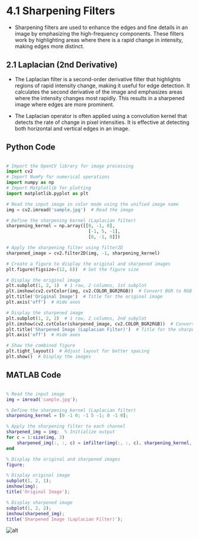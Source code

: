 # 4.1 Sharpening Filters

- Sharpening filters are used to enhance the edges and fine details in an image by emphasizing the high-frequency components. These filters work by highlighting areas where there is a rapid change in intensity, making edges more distinct.

## 2.1 Laplacian (2nd Derivative)

- The Laplacian filter is a second-order derivative filter that highlights regions of rapid intensity change, making it useful for edge detection. It calculates the second derivative of the image and emphasizes areas where the intensity changes most rapidly. This results in a sharpened image where edges are more prominent.

- The Laplacian operator is often applied using a convolution kernel that detects the rate of change in pixel intensities. It is effective at detecting both horizontal and vertical edges in an image.

## Python Code 

```python

# Import the OpenCV library for image processing
import cv2  
# Import NumPy for numerical operations
import numpy as np  
# Import Matplotlib for plotting
import matplotlib.pyplot as plt  

# Read the input image in color mode using the unified image name
img = cv2.imread('sample.jpg')  # Read the image

# Define the sharpening kernel (Laplacian filter)
sharpening_kernel = np.array([[0, -1, 0],
                               [-1, 5, -1],
                               [0, -1, 0]])

# Apply the sharpening filter using filter2D
sharpened_image = cv2.filter2D(img, -1, sharpening_kernel)

# Create a figure to display the original and sharpened images
plt.figure(figsize=(12, 6))  # Set the figure size

# Display the original image
plt.subplot(1, 2, 1)  # 1 row, 2 columns, 1st subplot
plt.imshow(cv2.cvtColor(img, cv2.COLOR_BGR2RGB))  # Convert BGR to RGB for display
plt.title('Original Image')  # Title for the original image
plt.axis('off')  # Hide axes

# Display the sharpened image
plt.subplot(1, 2, 2)  # 1 row, 2 columns, 2nd subplot
plt.imshow(cv2.cvtColor(sharpened_image, cv2.COLOR_BGR2RGB))  # Convert BGR to RGB for display
plt.title('Sharpened Image (Laplacian Filter)')  # Title for the sharpened image
plt.axis('off')  # Hide axes

# Show the combined figure
plt.tight_layout()  # Adjust layout for better spacing
plt.show()  # Display the images

```

## MATLAB Code 

```matlab

% Read the input image
img = imread('sample.jpg');

% Define the sharpening kernel (Laplacian filter)
sharpening_kernel = [0 -1 0; -1 5 -1; 0 -1 0];

% Apply the sharpening filter to each channel
sharpened_img = img;  % Initialize output
for c = 1:size(img, 3)
    sharpened_img(:, :, c) = imfilter(img(:, :, c), sharpening_kernel, 'replicate');
end

% Display the original and sharpened images
figure;

% Display original image
subplot(1, 2, 1);
imshow(img);
title('Original Image');

% Display sharpened image
subplot(1, 2, 2);
imshow(sharpened_img);
title('Sharpened Image (Laplacian Filter)');

```

 ![alt](photows/LaplacianFilter.png)
